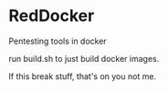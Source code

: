 # RedDocker
Pentesting tools in docker

run build.sh to just build docker images.

If this break stuff, that's on you not me. 